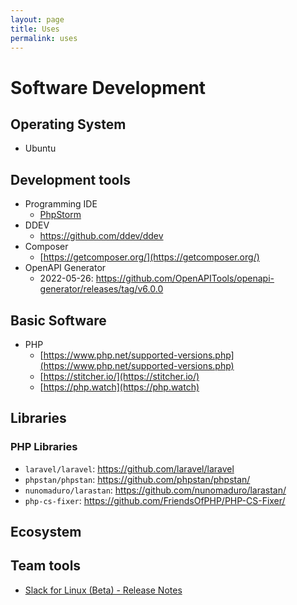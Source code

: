 ```yaml
---
layout: page
title: Uses
permalink: uses
---
```


# Software Development

## Operating System

* Ubuntu

## Development tools

* Programming IDE
  * [PhpStorm](https://www.jetbrains.com/phpstorm/)
* DDEV
  * https://github.com/ddev/ddev
* Composer
  * [https://getcomposer.org/](https://getcomposer.org/)
* OpenAPI Generator
  * 2022-05-26: https://github.com/OpenAPITools/openapi-generator/releases/tag/v6.0.0

## Basic Software

* PHP
  * [https://www.php.net/supported-versions.php](https://www.php.net/supported-versions.php)
  * [https://stitcher.io/](https://stitcher.io/)
  * [https://php.watch](https://php.watch)


## Libraries

### PHP Libraries

* `laravel/laravel`: https://github.com/laravel/laravel
* `phpstan/phpstan`: https://github.com/phpstan/phpstan/
* `nunomaduro/larastan`: https://github.com/nunomaduro/larastan/
* `php-cs-fixer`: https://github.com/FriendsOfPHP/PHP-CS-Fixer/

## Ecosystem

## Team tools
  * [Slack for Linux (Beta) - Release Notes](https://slack.com/release-notes/linux)
